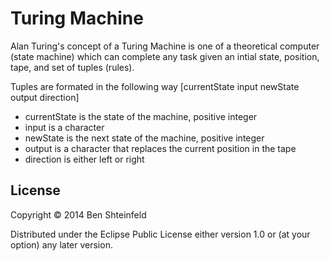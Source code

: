 # Turing Machine

Alan Turing's concept of a Turing Machine is one of a theoretical computer (state machine) which can complete any task given an intial state, position, tape, and set of tuples (rules). 

Tuples are formated in the following way
[currentState input newState output direction]
- currentState is the state of the machine, positive integer
- input is a character
- newState is the next state of the machine, positive integer
- output is a character that replaces the current position in the tape
- direction is either left or right

## License

Copyright © 2014 Ben Shteinfeld

Distributed under the Eclipse Public License either version 1.0 or (at
your option) any later version.
